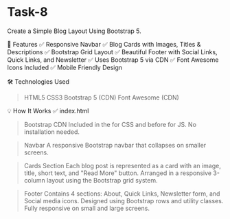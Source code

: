 # Task-8
Create a Simple Blog Layout Using Bootstrap 5.

🚀 Features
✅ Responsive Navbar
✅ Blog Cards with Images, Titles & Descriptions
✅ Bootstrap Grid Layout
✅ Beautiful Footer with Social Links, Quick Links, and Newsletter
✅ Uses Bootstrap 5 via CDN
✅ Font Awesome Icons Included
✅ Mobile Friendly Design

🛠️ Technologies Used
 > HTML5
 > CSS3
 > Bootstrap 5 (CDN)
 > Font Awesome (CDN)


💡 How It Works
✅ index.html
 > Bootstrap CDN
   Included in the <head> for CSS and before </body> for JS. No installation needed.

 > Navbar
   A responsive Bootstrap navbar that collapses on smaller screens.

 > Cards Section
   Each blog post is represented as a card with an image, title, short text, and "Read More" button.
   Arranged in a responsive 3-column layout using the Bootstrap grid system.

 > Footer
   Contains 4 sections: About, Quick Links, Newsletter form, and Social media icons.
   Designed using Bootstrap rows and utility classes.
   Fully responsive on small and large screens.

